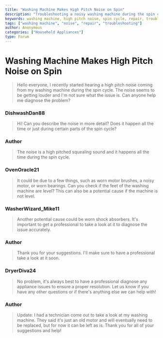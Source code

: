 ```yaml
---
title: "Washing Machine Makes High Pitch Noise on Spin"
description: "Troubleshooting a noisy washing machine during the spin cycle."
keywords: washing machine, high pitch noise, spin cycle, repair, troubleshooting
tags: ["washing machine", "noise", "repair", "troubleshooting"]
author: Anonymous
categories: ["Household Appliances"]
type: Forum
---
```


<div class="initial-post">

# Washing Machine Makes High Pitch Noise on Spin

> Hello everyone, I recently started hearing a high pitch noise coming from my washing machine during the spin cycle. The noise seems to be getting louder and I'm not sure what the issue is. Can anyone help me diagnose the problem?
</div>

<div class="reply technician">

### DishwashDan88

> Hi! Can you describe the noise in more detail? Does it happen all the time or just during certain parts of the spin cycle?

</div>

<div class="reply author">

### Author

> The noise is a high pitched squealing sound and it happens all the time during the spin cycle.

</div>

<div class="reply technician">

### OvenOracle21

> It could be due to a few things, such as worn motor brushes, a noisy motor, or worn bearings. Can you check if the feet of the washing machine are level? This can also be a potential cause if the machine is not level.

</div>

<div class="reply technician">

### WasherWizard_Mike11

> Another potential cause could be worn shock absorbers. It's important to get a professional to take a look at it to diagnose the issue accurately.

</div>

<div class="reply author">

### Author

> Thank you for your suggestions. I'll make sure to have a professional take a look at it soon.

</div>

<div class="reply technician">

### DryerDiva24

> No problem, it's always best to have a professional diagnose any appliance issues to ensure a proper resolution. Let us know if you have any other questions or if there's anything else we can help with!

</div>

<div class="reply author">

### Author

> Update: I had a technician come out to take a look at my washing machine. They said it's just an old motor and will eventually need to be replaced, but for now it can be left as is. Thank you for all of your suggestions and help!

</div>
